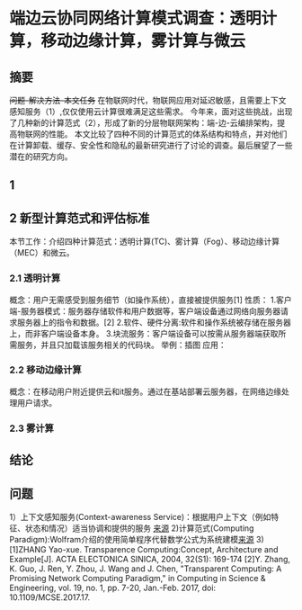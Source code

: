 # 端边云协同网络计算模式调查：透明计算，移动边缘计算，雾计算与微云
## 摘要
~~问题-解决方法-本文任务~~
在物联网时代，物联网应用对延迟敏感，且需要上下文感知服务（1）,仅仅使用云计算很难满足这些需求。
今年来，面对这些挑战，出现了几种新的计算范式（2），形成了新的分层物联网架构：端-边-云编排架构，提高物联网的性能。
本文比较了四种不同的计算范式的体系结构和特点，并对他们在计算卸载、缓存、安全性和隐私的最新研究进行了讨论的调查。最后展望了一些潜在的研究方向。
## 1 
## 2 新型计算范式和评估标准
本节工作：介绍四种计算范式：透明计算(TC)、雾计算（Fog）、移动边缘计算（MEC）和微云。
### 2.1 透明计算
概念：用户无需感受到服务细节（如操作系统），直接被提供服务[1]
性质：
  1.客户端-服务器模式：服务器存储软件和用户数据等，客户端设备通过网络向服务器请求服务器上的指令和数据。[2]
  2.软件、硬件分离:软件和操作系统被存储在服务器上，而非客户端设备本身。
  3.块流服务：客户端设备可以按需从服务器端获取所需服务，并且只加载该服务相关的代码块。
举例：插图
应用：
### 2.2 移动边缘计算
概念：在移动用户附近提供云和it服务。通过在基站部署云服务器，在网络边缘处理用户请求。
### 2.3 雾计算

## 结论
## 问题
1）上下文感知服务(Context-awareness Service)：根据用户上下文（例如特征、状态和情况）适当协调和提供的服务 [来源](https://www.igi-global.com/dictionary/context-aware-services/5641)
2)计算范式(Computing Paradigm):Wolfram介绍的使用简单程序代替数学公式为系统建模[来源](https://mathworld.wolfram.com/ComputationalParadigm.html#:~:text=The%20computational%20paradigm%20is%20a,systems%20in%20nature%20and%20elsewhere.)
3)
[1]ZHANG Yao-xue. Transparence Computing:Concept, Architecture and Example[J]. ACTA ELECTONICA SINICA, 2004, 32(S1): 169-174
[2]Y. Zhang, K. Guo, J. Ren, Y. Zhou, J. Wang and J. Chen, "Transparent Computing: A Promising Network Computing Paradigm," in Computing in Science & Engineering, vol. 19, no. 1, pp. 7-20, Jan.-Feb. 2017, doi: 10.1109/MCSE.2017.17.
